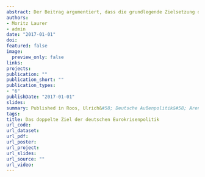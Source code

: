 ```yaml
---
abstract: Der Beitrag argumentiert, dass die grundlegende Zielsetzung deutscher Eurokrisenpolitik im Umbau der Eurozone zu einer »Stabilitäts- und Wettbewerbsunion der Regierungen« besteht . Vor dem wahrgenommenen Hintergrund einer zunehmend konkurrenzkapitalistischen und multipolaren Weltordnung bedeutet dies einerseits vertieft e wirtschaft liche Integration in Richtung einer Stabilitäts- und Wettbewerbsunion, um Europas Einfl uss in der Welt zu sichern; andererseits (Re-)Intergouvernementalisierung der europäischen Politik in Form eines Europas der Regierungen, um Deutschlands Einfl uss in Europa nicht zu gefährden . Gleichgewicht und Demokratie in der Eurozone drohen dabei jedoch vernachlässigt zu werden . Diese Th ese wurde im Rahmen einer rekonstruktionslogisch verfahrenden Analyse gewonnen, die sich formaltheoretisch am Pragmatismus und method(olog)isch an der Grounded Th eory orientierte.
authors:
- Moritz Laurer
- admin
date: "2017-01-01"
doi:
featured: false
image:
  preview_only: false
links:
projects:
publication: ""
publication_short: ""
publication_types:
- "6"
publishDate: "2017-01-01"
slides:
summary: Published in Roos, Ulrich&#58; Deutsche Außenpolitik&#58; Arenen, Diskurse und grundlegende Handlungsregeln. Wiesbaden&#58; Springer VS
tags:
title: Das doppelte Ziel der deutschen Eurokrisenpolitik
url_code:
url_dataset:
url_pdf:
url_poster:
url_project:
url_slides:
url_source: ""
url_video:
---
```

